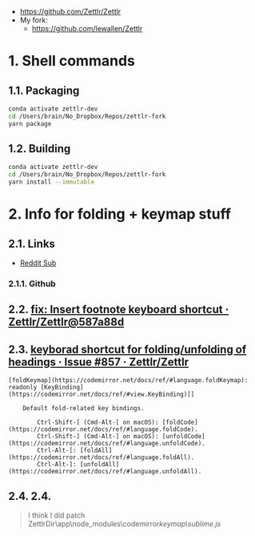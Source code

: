 - https://github.com/Zettlr/Zettlr
- My fork:
  - https://github.com/lewallen/Zettlr

# 1. Shell commands

## 1.1. Packaging

```bash
conda activate zettlr-dev
cd /Users/brain/No_Dropbox/Repos/zettlr-fork
yarn package
```

## 1.2. Building

```bash
conda activate zettlr-dev
cd /Users/brain/No_Dropbox/Repos/zettlr-fork
yarn install --immutable
```

# 2. Info for folding + keymap stuff

## 2.1. Links

- [Reddit Sub](https://www.reddit.com/r/opensource/comments/90egro/zettlr_a_powerful_open_source_markdown_editor/)

### 2.1.1. Github

## 2.2. [fix: Insert footnote keyboard shortcut · Zettlr/Zettlr@587a88d](https://github.com/Zettlr/Zettlr/commit/587a88d29a84fa945e039ae41c163ab191b3fdec)

## 2.3. [keyborad shortcut for folding/unfolding of headings · Issue #857 · Zettlr/Zettlr](https://github.com/Zettlr/Zettlr/issues/857)

```
[foldKeymap](https://codemirror.net/docs/ref/#language.foldKeymap): readonly [KeyBinding](https://codemirror.net/docs/ref/#view.KeyBinding)[]

    Default fold-related key bindings.

        Ctrl-Shift-[ (Cmd-Alt-[ on macOS): [foldCode](https://codemirror.net/docs/ref/#language.foldCode).
        Ctrl-Shift-] (Cmd-Alt-] on macOS): [unfoldCode](https://codemirror.net/docs/ref/#language.unfoldCode).
        Ctrl-Alt-[: [foldAll](https://codemirror.net/docs/ref/#language.foldAll).
        Ctrl-Alt-]: [unfoldAll](https://codemirror.net/docs/ref/#language.unfoldAll).
```

## 2.4. 2.4.

> I think I did patch ZettlrDir\app\node_modules\codemirror*keymap\sublime.js*
